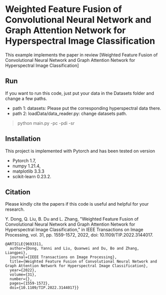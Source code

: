 # Weighted Feature Fusion of Convolutional Neural Network and Graph Attention Network for Hyperspectral Image Classification

This example implements the paper in review [Weighted Feature Fusion of Convolutional Neural Network and Graph Attention Network for Hyperspectral Image Classification]

## Run
If you want to run this code, just put your data in the Datasets folder and change a few paths.
- path 1: datasets: Please put the corresponding hyperspectral data there.
- path 2: loadData/data_reader.py: change datasets path.

> python main.py -pc -pdi -sr

## Installation
This project is implemented with Pytorch and has been tested on version 
- Pytorch               1.7, 
- numpy                 1.21.4, 
- matplotlib            3.3.3 
- scikit-learn          0.23.2.


## Citation
Please kindly cite the papers if this code is useful and helpful for your research.

Y. Dong, Q. Liu, B. Du and L. Zhang, "Weighted Feature Fusion of Convolutional Neural Network and Graph Attention Network for Hyperspectral Image Classification," in IEEE Transactions on Image Processing, vol. 31, pp. 1559-1572, 2022, doi: 10.1109/TIP.2022.3144017.


```
@ARTICLE{9693311,
  author={Dong, Yanni and Liu, Quanwei and Du, Bo and Zhang, Liangpei},
  journal={IEEE Transactions on Image Processing}, 
  title={Weighted Feature Fusion of Convolutional Neural Network and Graph Attention Network for Hyperspectral Image Classification}, 
  year={2022},
  volume={31},
  number={},
  pages={1559-1572},
  doi={10.1109/TIP.2022.3144017}}
```